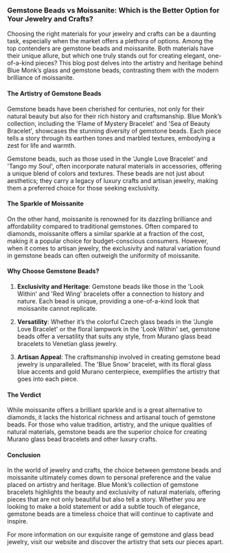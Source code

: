 ### Gemstone Beads vs Moissanite: Which is the Better Option for Your Jewelry and Crafts?

Choosing the right materials for your jewelry and crafts can be a daunting task, especially when the market offers a plethora of options. Among the top contenders are gemstone beads and moissanite. Both materials have their unique allure, but which one truly stands out for creating elegant, one-of-a-kind pieces? This blog post delves into the artistry and heritage behind Blue Monk’s glass and gemstone beads, contrasting them with the modern brilliance of moissanite.

#### The Artistry of Gemstone Beads

Gemstone beads have been cherished for centuries, not only for their natural beauty but also for their rich history and craftsmanship. Blue Monk’s collection, including the 'Flame of Mystery Bracelet' and 'Sea of Beauty Bracelet', showcases the stunning diversity of gemstone beads. Each piece tells a story through its earthen tones and marbled textures, embodying a zest for life and warmth.

Gemstone beads, such as those used in the 'Jungle Love Bracelet' and 'Tango my Soul', often incorporate natural materials in accessories, offering a unique blend of colors and textures. These beads are not just about aesthetics; they carry a legacy of luxury crafts and artisan jewelry, making them a preferred choice for those seeking exclusivity.

#### The Sparkle of Moissanite

On the other hand, moissanite is renowned for its dazzling brilliance and affordability compared to traditional gemstones. Often compared to diamonds, moissanite offers a similar sparkle at a fraction of the cost, making it a popular choice for budget-conscious consumers. However, when it comes to artisan jewelry, the exclusivity and natural variation found in gemstone beads can often outweigh the uniformity of moissanite.

#### Why Choose Gemstone Beads?

1. **Exclusivity and Heritage**: Gemstone beads like those in the 'Look Within' and 'Red Wing' bracelets offer a connection to history and nature. Each bead is unique, providing a one-of-a-kind look that moissanite cannot replicate.

2. **Versatility**: Whether it’s the colorful Czech glass beads in the 'Jungle Love Bracelet' or the floral lampwork in the 'Look Within' set, gemstone beads offer a versatility that suits any style, from Murano glass bead bracelets to Venetian glass jewelry.

3. **Artisan Appeal**: The craftsmanship involved in creating gemstone bead jewelry is unparalleled. The 'Blue Snow' bracelet, with its floral glass blue accents and gold Murano centerpiece, exemplifies the artistry that goes into each piece.

#### The Verdict

While moissanite offers a brilliant sparkle and is a great alternative to diamonds, it lacks the historical richness and artisanal touch of gemstone beads. For those who value tradition, artistry, and the unique qualities of natural materials, gemstone beads are the superior choice for creating Murano glass bead bracelets and other luxury crafts.

#### Conclusion

In the world of jewelry and crafts, the choice between gemstone beads and moissanite ultimately comes down to personal preference and the value placed on artistry and heritage. Blue Monk’s collection of gemstone bracelets highlights the beauty and exclusivity of natural materials, offering pieces that are not only beautiful but also tell a story. Whether you are looking to make a bold statement or add a subtle touch of elegance, gemstone beads are a timeless choice that will continue to captivate and inspire.

For more information on our exquisite range of gemstone and glass bead jewelry, visit our website and discover the artistry that sets our pieces apart.